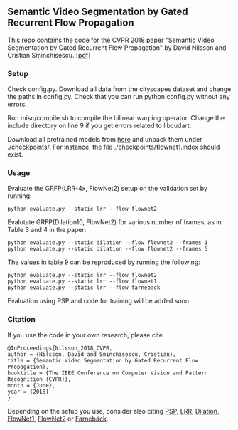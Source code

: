 ## Semantic Video Segmentation by Gated Recurrent Flow Propagation
This repo contains the code for the CVPR 2018 paper "Semantic Video Segmentation by Gated Recurrent Flow Propagation" by David Nilsson and Cristian Sminchisescu. [[pdf]](http://openaccess.thecvf.com/content_cvpr_2018/papers/Nilsson_Semantic_Video_Segmentation_CVPR_2018_paper.pdf)

### Setup

Check config.py. Download all data from the cityscapes dataset and change the paths in config.py. Check that you can run python config.py without any errors.

Run misc/compile.sh to compile the bilinear warping operator. Change the include directory on line 9 if you get errors related to libcudart.

Download all pretrained models from [here](https://drive.google.com/open?id=1eGy7JcX1ptzxwQ6thEd2R_ix4VehLRQL) and unpack them under ./checkpoints/. For instance, the file ./checkpoints/flownet1.index should exist.

### Usage

Evaluate the GRFP(LRR-4x, FlowNet2) setup on the validation set by running:
```
python evaluate.py --static lrr --flow flownet2
```

Evalutate GRFP(Dilation10, FlowNet2) for various number of frames, as in Table 3 and 4 in the paper:
```
python evaluate.py --static dilation --flow flownet2 --frames 1
python evaluate.py --static dilation --flow flownet2 --frames 5
```

The values in table 9 can be reproduced by running the following:
```
python evaluate.py --static lrr --flow flownet2
python evaluate.py --static lrr --flow flownet1
python evaluate.py --static lrr --flow farneback
```

Evaluation using PSP and code for training will be added soon.

### Citation
If you use the code in your own research, please cite
```
@InProceedings{Nilsson_2018_CVPR,
author = {Nilsson, David and Sminchisescu, Cristian},
title = {Semantic Video Segmentation by Gated Recurrent Flow Propagation},
booktitle = {The IEEE Conference on Computer Vision and Pattern Recognition (CVPR)},
month = {June},
year = {2018}
}
```

Depending on the setup you use, consider also citing [PSP](https://github.com/hszhao/PSPNet), [LRR](https://github.com/golnazghiasi/LRR), [Dilation](https://github.com/fyu/dilation), [FlowNet1](https://lmb.informatik.uni-freiburg.de/Publications/2015/DFIB15/), [FlowNet2](https://github.com/lmb-freiburg/flownet2) or [Farnebäck](https://link.springer.com/chapter/10.1007/3-540-45103-X_50).